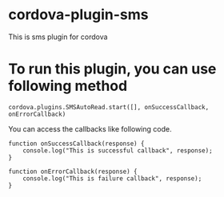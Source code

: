 # cordova-plugin-sms
This is sms plugin for cordova

# To run this plugin, you can use following method

```
cordova.plugins.SMSAutoRead.start([], onSuccessCallback, onErrorCallback)
```

You can access the callbacks like following code.
```
function onSuccessCallback(response) {
    console.log("This is successful callback", response);
}

function onErrorCallback(response) {
    console.log("This is failure callback", response);
}
```

